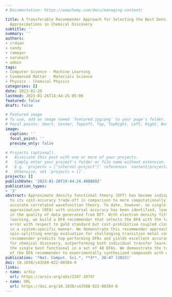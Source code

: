 ```yaml
---
# Documentation: https://wowchemy.com/docs/managing-content/

title: A Transferable Recommender Approach for Selecting the Best Density Functional
  Approximations in Chemical Discovery
subtitle: ''
summary: ''
authors:
- crduan
- nandy
- rameyer
- narunach
- admin
tags:
- Computer Science - Machine Learning
- Condensed Matter - Materials Science
- Physics - Chemical Physics
categories: []
date: 2023-01-26
lastmod: 2023-01-26T14:44:25-05:00
featured: false
draft: false

# Featured image
# To use, add an image named `featured.jpg/png` to your page's folder.
# Focal points: Smart, Center, TopLeft, Top, TopRight, Left, Right, BottomLeft, Bottom, BottomRight.
image:
  caption: ''
  focal_point: ''
  preview_only: false

# Projects (optional).
#   Associate this post with one or more of your projects.
#   Simply enter your project's folder or file name without extension.
#   E.g. `projects = ["internal-project"]` references `content/project/deep-learning/index.md`.
#   Otherwise, set `projects = []`.
projects: []
publishDate: '2023-01-26T19:44:24.480889Z'
publication_types:
- '2'
abstract: Approximate density functional theory (DFT) has become indispensable owing
  to its cost-accuracy trade-off in comparison to more computationally demanding but
  accurate correlated wavefunction theory. To date, however, no single density functional
  approximation (DFA) with universal accuracy has been identified, leading to uncertainty
  in the quality of data generated from DFT. With electron density fitting and transfer
  learning, we build a DFA recommender that selects the DFA with the lowest expected
  error with respect to gold standard but cost-prohibitive coupled cluster theory
  in a system-specific manner. We demonstrate this recommender approach on vertical
  spin-splitting energy evaluation for challenging transition metal complexes. Our
  recommender predicts top-performing DFAs and yields excellent accuracy (ca. 2 kcal/mol)
  for chemical discovery, outperforming both individual transfer learning models and
  the single best functional in a set of 48 DFAs. We demonstrate the transferability
  of the DFA recommender to experimentally synthesized compounds with distinct chemistry.
publication: '*Nat. Comput. Sci.*, **3**, 38-47 (2023)'
doi: 10.1038/s43588-022-00384-0
links:
- name: arXiv
  url: https://arxiv.org/abs/2207.10747
- name: URL
  url: https://doi.org/10.1038/s43588-022-00384-0
---
```


